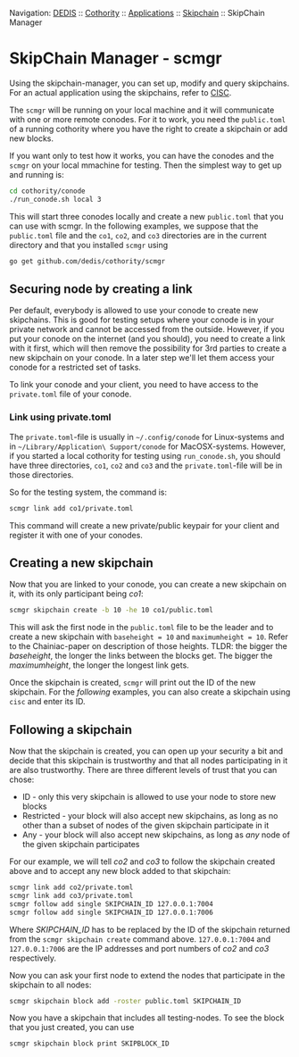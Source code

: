 Navigation: [DEDIS](https://github.com/dedis/doc/tree/master/README.md) ::
[Cothority](../README.md) ::
[Applications](../doc/Applications.md) ::
[Skipchain](../skipchain/README.md) ::
SkipChain Manager

# SkipChain Manager - scmgr

Using the skipchain-manager, you can set up, modify and query skipchains.
For an actual application using the skipchains, refer
to [CISC](../cisc/README.md).

The `scmgr` will be running on your local machine and it will communicate with
one or more remote conodes. For it to work, you need the `public.toml` of a
running cothority where you have the right to create a skipchain or add new
blocks.

If you want only to test how it works, you can have the conodes and the `scmgr`
on your local mmachine for testing. Then the simplest way to get up and
running is:

```bash
cd cothority/conode
./run_conode.sh local 3
```

This will start three conodes locally and create a new `public.toml` that
you can use with scmgr. In the following examples, we suppose that the
`public.toml` file and the `co1`, `co2`, and `co3` directories are in the current
directory and that you installed `scmgr` using

```bash
go get github.com/dedis/cothority/scmgr
```

## Securing node by creating a link

Per default, everybody is allowed to use your conode to create new skipchains.
This is good for testing setups where your conode is in your private network
and cannot be accessed from the outside. However, if you put your conode on the
internet (and you should), you need to create a link with it first, which will
then remove the possibility for 3rd parties to create a new skipchain on your
conode. In a later step we'll let them access your conode for a restricted set
of tasks.

To link your conode and your client, you need to have access to the
`private.toml` file of your conode.

### Link using private.toml

The `private.toml`-file is usually in `~/.config/conode` for Linux-systems and
in `~/Library/Application\ Support/conode` for MacOSX-systems. However, if you
started a local cothority for testing using `run_conode.sh`, you should have
three directories, `co1`, `co2` and `co3` and the `private.toml`-file will be
in those directories.

So for the testing system, the command is:

```bash
scmgr link add co1/private.toml
```

This command will create a new private/public keypair for your client and
register it with one of your conodes.

## Creating a new skipchain

Now that you are linked to your conode, you can create a new skipchain on it,
with its only participant being _co1_:

```bash
scmgr skipchain create -b 10 -he 10 co1/public.toml
```

This will ask the first node in the `public.toml` file to be the leader and to
create a new skipchain with `baseheight = 10` and `maximumheight = 10`.
Refer to the Chainiac-paper on description of those heights. TLDR: the bigger
the _baseheight_, the longer the links between the blocks get. The bigger the
_maximumheight_, the longer the longest link gets.

Once the skipchain is created, `scmgr` will print out the ID of the new
skipchain. For the _following_ examples, you can also create a skipchain using
`cisc` and enter its ID.

## Following a skipchain

Now that the skipchain is created, you can open up your security a bit and decide
that this skipchain is trustworthy and that all nodes participating in it are
also trustworthy. There are three different levels of trust that you can chose:

* ID - only this very skipchain is allowed to use your node to store new blocks
* Restricted - your block will also accept new skipchains, as long as no other
than a subset of nodes of the given skipchain participate in it
* Any - your block will also accept new skipchains, as long as _any_ node of the
given skipchain participates

For our example, we will tell _co2_ and _co3_ to follow the skipchain created
above and to accept any new block added to that skipchain:

```bash
scmgr link add co2/private.toml
scmgr link add co3/private.toml
scmgr follow add single SKIPCHAIN_ID 127.0.0.1:7004
scmgr follow add single SKIPCHAIN_ID 127.0.0.1:7006
```

Where _SKIPCHAIN_ID_ has to be replaced by the ID of the skipchain returned from
the `scmgr skipchain create` command above.
`127.0.0.1:7004` and `127.0.0.1:7006` are the IP addresses and port numbers of _co2_
and _co3_ respectively.

Now you can ask your first node to extend the nodes that participate in the
skipchain to all nodes:

```bash
scmgr skipchain block add -roster public.toml SKIPCHAIN_ID
```

Now you have a skipchain that includes all testing-nodes. To see the block that
you just created, you can use

```bash
scmgr skipchain block print SKIPBLOCK_ID
```
